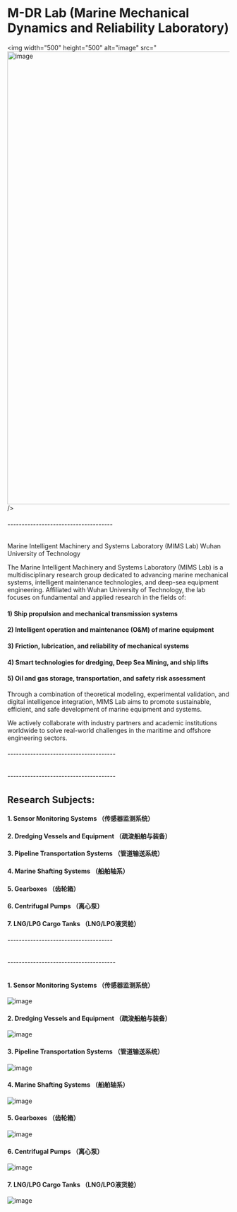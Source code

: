 #  M-DR Lab (Marine Mechanical Dynamics and Reliability Laboratory)

<img width="500" height="500" alt="image" src="<img width="1024" height="1024" alt="image" src="https://github.com/user-attachments/assets/15fff285-2f88-4807-a4bd-7136ddfbe490" />
 />

 ###### ------------------------------------- 
Marine Intelligent Machinery and Systems Laboratory (MIMS Lab)
Wuhan University of Technology

The Marine Intelligent Machinery and Systems Laboratory (MIMS Lab) is a multidisciplinary research group dedicated to advancing marine mechanical systems, intelligent maintenance technologies, and deep-sea equipment engineering. Affiliated with Wuhan University of Technology, the lab focuses on fundamental and applied research in the fields of:

  #### 1)  Ship propulsion and mechanical transmission systems

  #### 2)  Intelligent operation and maintenance (O&M) of marine equipment

  #### 3)  Friction, lubrication, and reliability of mechanical systems

  #### 4)  Smart technologies for dredging, Deep Sea Mining, and ship lifts

  #### 5)  Oil and gas storage, transportation, and safety risk assessment

Through a combination of theoretical modeling, experimental validation, and digital intelligence integration, MIMS Lab aims to promote sustainable, efficient, and safe development of marine equipment and systems.

We actively collaborate with industry partners and academic institutions worldwide to solve real-world challenges in the maritime and offshore engineering sectors.
 ###### --------------------------------------
 



 ###### --------------------------------------
  
  
  ## Research Subjects:
  
 #### 1. Sensor Monitoring Systems （传感器监测系统）
 #### 2. Dredging Vessels and Equipment （疏浚船舶与装备）
 #### 3. Pipeline Transportation Systems （管道输送系统）
 #### 4. Marine Shafting Systems （船舶轴系）
 #### 5.  Gearboxes （齿轮箱）
 #### 6. Centrifugal Pumps （离心泵）
 #### 7. LNG/LPG Cargo Tanks （LNG/LPG液货舱）


 ###### ------------------------------------- 

 ###### --------------------------------------
  
  #### 1. Sensor Monitoring Systems （传感器监测系统）

  

 ![image](https://github.com/user-attachments/assets/ba42a09b-4ee8-4e42-9fe1-c32d42fd7a77)




  #### 2. Dredging Vessels and Equipment （疏浚船舶与装备）


![image](https://github.com/user-attachments/assets/ea15c619-e662-4211-9b52-7422cd4d40c0)

  
 #### 3. Pipeline Transportation Systems （管道输送系统）


 ![image](https://github.com/user-attachments/assets/b5eb1f48-792c-43fd-8127-dc7df9083563)



 

 
 #### 4. Marine Shafting Systems （船舶轴系）


![image](https://github.com/user-attachments/assets/38b85cbd-d489-4be8-9fdc-bfa3cf3fa97a)


 

 #### 5.  Gearboxes （齿轮箱）
 

 ![image](https://github.com/user-attachments/assets/a1f23342-9839-418b-ba74-70d91cde5b12)



  
   
#### 6. Centrifugal Pumps （离心泵）


![image](https://github.com/user-attachments/assets/939c370c-a680-4727-a72f-35a8b396b9f1)



#### 7. LNG/LPG Cargo Tanks （LNG/LPG液货舱）


   ![image](https://github.com/user-attachments/assets/1d953e3c-dbd6-4911-8476-4b1a729425d2)


   



   

